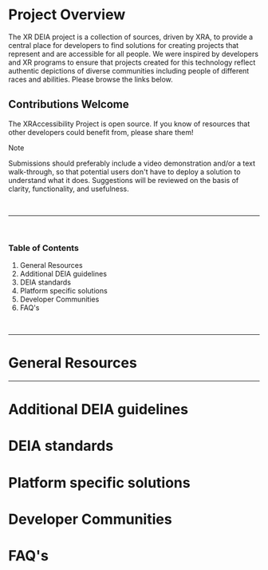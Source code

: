 # Project Overview 
The XR DEIA project is a collection of sources, driven by XRA, to provide a central place for developers to find solutions for creating projects that represent and are accessible for all people. We were inspired by developers and XR programs to ensure that projects created for this technology reflect authentic depictions of diverse communities including people of different races and abilities. Please browse the links below. 

## Contributions Welcome
The XRAccessibility Project is open source. If you know of resources that other developers could benefit from, please share them!
> [!NOTE]
>
> Submissions should preferably include a video demonstration and/or a text walk-through, so that potential users don't have to deploy a solution to understand what it does.  Suggestions will be reviewed on the basis of clarity, functionality, and usefulness.
<br />

---

<br />

### Table of Contents
1. General Resources 
2. Additional DEIA guidelines 
3. DEIA standards 
4. Platform specific solutions 
5. Developer Communities
6. FAQ's

<br />

---

# General Resources

---

# Additional DEIA guidelines 
# DEIA standards 
# Platform specific solutions 
# Developer Communities
# FAQ's
